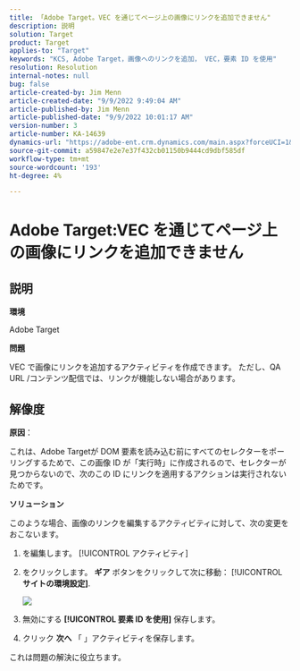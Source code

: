 ```yaml
---
title: 「Adobe Target。VEC を通じてページ上の画像にリンクを追加できません"
description: 説明
solution: Target
product: Target
applies-to: "Target"
keywords: "KCS, Adobe Target，画像へのリンクを追加， VEC，要素 ID を使用"
resolution: Resolution
internal-notes: null
bug: false
article-created-by: Jim Menn
article-created-date: "9/9/2022 9:49:04 AM"
article-published-by: Jim Menn
article-published-date: "9/9/2022 10:01:17 AM"
version-number: 3
article-number: KA-14639
dynamics-url: "https://adobe-ent.crm.dynamics.com/main.aspx?forceUCI=1&pagetype=entityrecord&etn=knowledgearticle&id=384c92a1-2430-ed11-9db1-0022480866ad"
source-git-commit: a59847e2e7e37f432cb01150b9444cd9dbf585df
workflow-type: tm+mt
source-wordcount: '193'
ht-degree: 4%

---
```


# Adobe Target:VEC を通じてページ上の画像にリンクを追加できません

## 説明


<b>環境</b>

Adobe Target

<b>問題</b>

VEC で画像にリンクを追加するアクティビティを作成できます。 ただし、QA URL /コンテンツ配信では、リンクが機能しない場合があります。

## 解像度

<b>原因</b>：

これは、Adobe Targetが DOM 要素を読み込む前にすべてのセレクターをポーリングするためで、この画像 ID が「実行時」に作成されるので、セレクターが見つからないので、次のこの ID にリンクを適用するアクションは実行されないためです。

<b>ソリューション</b>

このような場合、画像のリンクを編集するアクティビティに対して、次の変更をおこないます。

1. を編集します。 [!UICONTROL アクティビティ]

1. をクリックします。 <b>ギア</b> ボタンをクリックして次に移動： [!UICONTROL <b>サイトの環境設定]</b>.

   ![](http://omniture.custhelp.com/ci/inlineImage/get/2604510/f3a717a357a2a8c34b6bdfae61ce60ee)

1. 無効にする <b>[!UICONTROL 要素 ID を使用]</b> 保存します。

1. クリック <b>次へ</b> 「 」アクティビティを保存します。

これは問題の解決に役立ちます。
